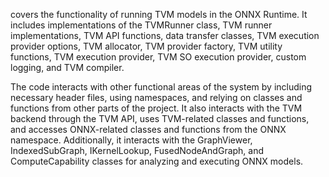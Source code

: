 covers the functionality of running TVM models in the ONNX Runtime. It includes implementations of the TVMRunner class, TVM runner implementations, TVM API functions, data transfer classes, TVM execution provider options, TVM allocator, TVM provider factory, TVM utility functions, TVM execution provider, TVM SO execution provider, custom logging, and TVM compiler. 

The code interacts with other functional areas of the system by including necessary header files, using namespaces, and relying on classes and functions from other parts of the project. It also interacts with the TVM backend through the TVM API, uses TVM-related classes and functions, and accesses ONNX-related classes and functions from the ONNX namespace. Additionally, it interacts with the GraphViewer, IndexedSubGraph, IKernelLookup, FusedNodeAndGraph, and ComputeCapability classes for analyzing and executing ONNX models.